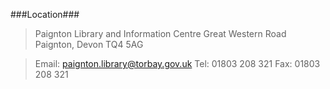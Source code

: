 ###Location###

>Paignton Library and Information Centre
>Great Western Road
>Paignton, Devon
>TQ4 5AG

>Email: paignton.library@torbay.gov.uk
>Tel: 01803 208 321
>Fax: 01803 208 321


